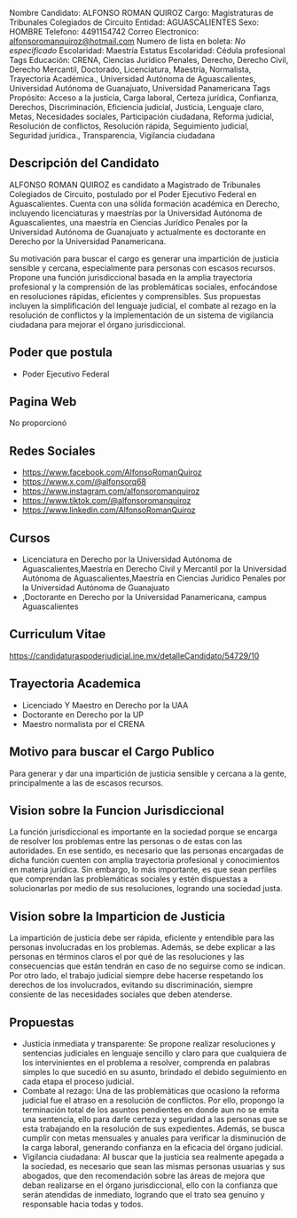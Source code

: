 Nombre Candidato: ALFONSO ROMAN QUIROZ
Cargo: Magistraturas de Tribunales Colegiados de Circuito
Entidad: AGUASCALIENTES
Sexo: HOMBRE
Telefono: 4491154742
Correo Electronico: alfonsoromanquiroz@hotmail.com
Numero de lista en boleta: *No especificado*
Escolaridad: Maestría
Estatus Escolaridad: Cédula profesional
Tags Educación: CRENA, Ciencias Jurídico Penales, Derecho, Derecho Civil, Derecho Mercantil, Doctorado, Licenciatura, Maestría, Normalista, Trayectoria Académica., Universidad Autónoma de Aguascalientes, Universidad Autónoma de Guanajuato, Universidad Panamericana
Tags Propósito: Acceso a la justicia, Carga laboral, Certeza jurídica, Confianza, Derechos, Discriminación, Eficiencia judicial, Justicia, Lenguaje claro, Metas, Necesidades sociales, Participación ciudadana, Reforma judicial, Resolución de conflictos, Resolución rápida, Seguimiento judicial, Seguridad jurídica., Transparencia, Vigilancia ciudadana


## Descripción del Candidato 

ALFONSO ROMAN QUIROZ es candidato a Magistrado de Tribunales Colegiados de Circuito, postulado por el Poder Ejecutivo Federal en Aguascalientes. Cuenta con una sólida formación académica en Derecho, incluyendo licenciaturas y maestrías por la Universidad Autónoma de Aguascalientes, una maestría en Ciencias Jurídico Penales por la Universidad Autónoma de Guanajuato y actualmente es doctorante en Derecho por la Universidad Panamericana.

Su motivación para buscar el cargo es generar una impartición de justicia sensible y cercana, especialmente para personas con escasos recursos. Propone una función jurisdiccional basada en la amplia trayectoria profesional y la comprensión de las problemáticas sociales, enfocándose en resoluciones rápidas, eficientes y comprensibles. Sus propuestas incluyen la simplificación del lenguaje judicial, el combate al rezago en la resolución de conflictos y la implementación de un sistema de vigilancia ciudadana para mejorar el órgano jurisdiccional.


## Poder que postula

- Poder Ejecutivo Federal


## Pagina Web

No proporcionó


## Redes Sociales

- https://www.facebook.com/AlfonsoRomanQuiroz
- https://www.x.com/@alfonsorq68
- https://www.instagram.com/alfonsoromanquiroz
- https://www.tiktok.com/@alfonsoromanquiroz
- https://www.linkedin.com/AlfonsoRomanQuiroz


## Cursos

- Licenciatura en Derecho por la Universidad Autónoma de Aguascalientes,Maestría en Derecho Civil y Mercantil por la Universidad Autónoma de Aguascalientes,Maestría en Ciencias Jurídico Penales por la Universidad Autónoma de Guanajuato
- ,Doctorante en Derecho por la Universidad Panamericana, campus Aguascalientes


## Curriculum Vitae

https://candidaturaspoderjudicial.ine.mx/detalleCandidato/54729/10


## Trayectoria Academica

- Licenciado Y Maestro en Derecho por la UAA
- Doctorante en Derecho por la UP
- Maestro normalista por el CRENA


## Motivo para buscar el Cargo Publico

Para generar y dar una impartición de justicia sensible y cercana a la gente, principalmente a las de escasos recursos.


## Vision sobre la Funcion Jurisdiccional

La función jurisdiccional es importante en la sociedad porque se encarga de resolver los problemas entre las personas o de estas con las autoridades. En ese sentido, es necesario que las personas encargadas de dicha función cuenten con amplia trayectoria profesional y conocimientos en materia jurídica. Sin embargo, lo más importante, es que sean perfiles que comprendan las problemáticas sociales y estén dispuestas a solucionarlas por medio de sus resoluciones, logrando una sociedad justa.


## Vision sobre la Imparticion de Justicia

La impartición de justicia debe ser rápida, eficiente y entendible para las personas involucradas en los problemas. Además, se debe explicar a las personas en términos claros el por qué de las resoluciones y las consecuencias que están tendrán en caso de no seguirse como se indican. Por otro lado, el trabajo judicial siempre debe hacerse respetando los derechos de los involucrados, evitando su discriminación, siempre consiente de las necesidades sociales que deben atenderse.


## Propuestas

- Justicia inmediata y transparente: Se propone realizar resoluciones y sentencias judiciales en lenguaje sencillo y claro para que cualquiera de los intervinientes en el problema a resolver, comprenda en palabras simples lo que sucedió en su asunto, brindado el debido seguimiento en cada etapa el proceso judicial.
- Combate al rezago: Una de las problemáticas que ocasiono la reforma judicial fue el atraso en a resolución de conflictos. Por ello, propongo la terminación total de los asuntos pendientes en donde aun no se emita una sentencia, ello para darle certeza y seguridad a las personas que se esta trabajando en la resolución de sus expedientes. Además, se busca cumplir con metas mensuales y anuales para verificar la disminución de la carga laboral, generando confianza en la eficacia del órgano judicial.
- Vigilancia ciudadana: Al buscar que la justicia sea realmente apegada a la sociedad, es necesario que sean las mismas personas usuarias y sus abogados, que den recomendación sobre las áreas de mejora que deban realizarse en el órgano jurisdiccional, ello con la confianza que serán atendidas de inmediato, logrando que el trato sea genuino y responsable hacia todas y todos.

